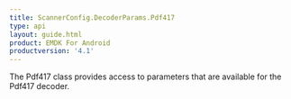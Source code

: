 ```yaml
---
title: ScannerConfig.DecoderParams.Pdf417
type: api
layout: guide.html
product: EMDK For Android
productversion: '4.1'
---
```



The Pdf417 class provides access to parameters that are available for
 the Pdf417 decoder.









